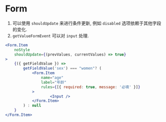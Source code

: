 # Form
1. 可以使用 `shouldUpdate` 来进行条件更新, 例如 `disabled` 选项依赖于其他字段的变化. 
2. `getValueFormEvent` 可以对 `input` 处理. 
```jsx
<Form.Item
    noStyle
    shouldUpdate={(prevValues, currentValues) => true}
>
    {({ getFieldValue }) =>
        getFieldValue('sex') === "women"? (
            <Form.Item
                name="age"
                label="年龄"
                rules={[{ required: true, message: '必填' }]}
            >
                    <Input />
            </Form.Item>
        ) : null
    }
</Form.Item>
```